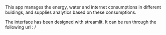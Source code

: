 This app manages the energy, water and internet consumptions in different buidings,
and supplies analytics based on these consumptions.

The interface has been designed with streamlit.
It can be run through the following url : /

